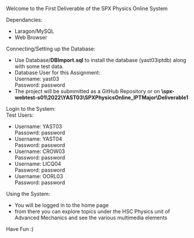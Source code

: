 Welcome to the First Deliverable of the SPX Physics Online System

Dependancies:  
* Laragon/MySQL  
* Web Browser  
  
Connecting/Setting up the Database:  
* Use Database/**DBImport.sql** to install the database (yast03iptdb) along with some test data.  
* Database User for this Assignment:  
        Username: yast03  
        Password: password  
* The project will be submmitted as a GitHub Repository or on **\\spx-webtest-s01\2022\YAST03\SPXPhysicsOnline_IPTMajor\Deliverable1**  
    
Login to the System:  
    Test Users:  
* Username: YAST03  
           Passowrd: password  
* Username: YAST04    
           Password: password   
* Username: CROW03   
           Password: password  
* Username: LICQ04   
           Password: password  
* Username: OORL03    
           Password: password   
  
Using the System:  
* You will be logged in to the home page  
* from there you can explore topics under the HSC Physics unit of Advanced Mechanics and see the various multimedia elements

Have Fun :)  
